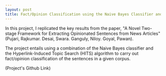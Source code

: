 ```yaml
---
layout: post
title: Fact/Opinion Classification using the Naive Bayes Classifier and the Iterative Hyperlink-Induced Topic Search Algorithm 
---
```


In this project, I replicated the key results from the paper, "A Novel Two-stage Framework for Extracting Opinionated Sentences from News Articles" (Pujari, Rajkumar. Desai, Swara. Ganguly, Niloy. Goyal, Pawan).

The project entails using a combination of the Naive Bayes classifier and the Hyperlink-Induced Topic Search (HITS) algorithm to carry out fact/opinion classification of the sentences in a given corpus.

(Project's Github Link)
